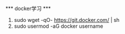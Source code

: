 *** docker学习 ***
1. sudo wget -qO- https://git.docker.com/ | sh
2. sudo usermod -aG docker username
